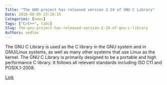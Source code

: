 ```yaml
---
Title: "The GNU project has released version 2.24 of GNU C Library"
Date: 2016-08-05 23:10:15
Categories: [news]
Tags: ["C/C++", libc]
Slug: the-gnu-project-has-released-version-2-24-of-gnu-c-library
Authors: sedlav
---
```


The GNU C Library is used as the C library in the GNU system and in GNU/Linux systems, as well as many other systems that use Linux as the kernel. The GNU C Library is primarily designed to be a portable and high performance C library. It follows all relevant standards including ISO C11 and POSIX.1-2008.

[Link](http://planet.gnu.org/)
